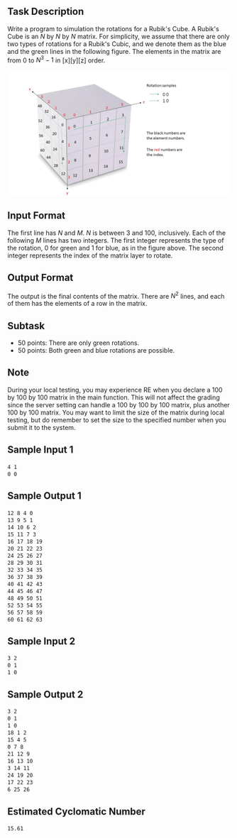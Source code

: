 ## Task Description ##
Write a program to simulation the rotations for a Rubik's Cube.
A Rubik's Cube is an $N$ by $N$ by $N$ matrix.
For simplicity, we assume that there are only two types of rotations for a Rubik's Cubic, and we denote them as the blue and the green lines in the following figure.
The elements in the matrix are from 0 to $N^3-1$ in [x][y][z] order.

![figure](50204.jpg)



## Input Format ##
The first line has $N$ and $M$.
$N$ is between 3 and 100, inclusively.
Each of the following $M$ lines has two integers.
The first integer represents the type of the rotation, 0 for green and 1 for blue, as in the figure above.
The second integer represents the index of the matrix layer to rotate.

## Output Format ##
The output is the final contents of the matrix.
There are $N^2$ lines, and each of them has the elements of a row in the matrix.

## Subtask ##
* 50 points: There are only green rotations.
* 50 points: Both green and blue rotations are possible.

## Note ##
During your local testing, you may experience RE when you declare a 100 by 100 by 100 matrix in the main function. 
This will not affect the grading since the server setting can handle a 100 by 100 by 100 matrix, plus another 100 by 100 matrix.
You may want to limit the size of the matrix during local testing, but do remember to set the size to the specified number when you submit it to the system.

## Sample Input 1
```
4 1
0 0
```

## Sample Output 1
```
12 8 4 0
13 9 5 1
14 10 6 2
15 11 7 3
16 17 18 19
20 21 22 23
24 25 26 27
28 29 30 31
32 33 34 35
36 37 38 39
40 41 42 43
44 45 46 47
48 49 50 51
52 53 54 55
56 57 58 59
60 61 62 63

```

## Sample Input 2
```
3 2
0 1
1 0
```

## Sample Output 2
```
3 2
0 1
1 0
18 1 2
15 4 5
0 7 8
21 12 9
16 13 10
3 14 11
24 19 20
17 22 23
6 25 26
```

## Estimated Cyclomatic Number ##
```
15.61
```
